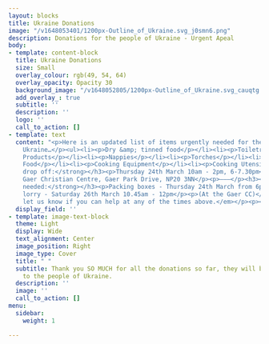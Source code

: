 ```yaml
---
layout: blocks
title: Ukraine Donations
image: "/v1648053401/1200px-Outline_of_Ukraine.svg_j0smn6.png"
description: Donations for the people of Ukraine - Urgent Apeal
body:
- template: content-block
  title: Ukraine Donations
  size: Small
  overlay_colour: rgb(49, 54, 64)
  overlay_opacity: Opacity 30
  background_image: "/v1648052805/1200px-Outline_of_Ukraine.svg_cauqtg.png"
  add_overlay_: true
  subtitle: ''
  description: ''
  logo: ''
  call_to_action: []
- template: text
  content: "<p>Here is an updated list of items urgently needed for the people of
    Ukraine…</p><ul><li><p>Dry &amp; tinned food</p></li><li><p>Toiletries</p></li><li><p>Sanitary
    Products</p></li><li><p>Nappies</p></li><li><p>Torches</p></li><li><p>Batteries</p></li><li><p>Shoes</p></li><li><p>Baby
    Food</p></li><li><p>Cooking Equipment</p></li><li><p>Cooking Utensils</p></li></ul><p>———</p><h3><strong>Donation
    drop off:</strong></h3><p>Thursday 24th March 10am - 2pm, 6-7.30pm</p><p>At the
    Gaer Christian Centre, Gaer Park Drive, NP20 3NN</p><p>———</p><h3><strong>Volunteers
    needed:</strong></h3><p>Packing boxes - Thursday 24th March from 6pm onwards</p><p>Loading
    lorry - Saturday 26th March 10.45am - 12pm</p><p>(At the Gaer CC)</p><p><em>Please
    let us know if you can help at any of the times above.</em></p><p></p>"
  display_field: ''
- template: image-text-block
  theme: Light
  display: Wide
  text_alignment: Center
  image_position: Right
  image_type: Cover
  title: " "
  subtitle: Thank you SO MUCH for all the donations so far, they will be such a blessing
    to the people of Ukraine.
  description: ''
  image: ''
  call_to_action: []
menu:
  sidebar:
    weight: 1

---
```

